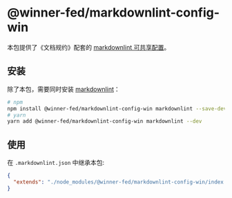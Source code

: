 # @winner-fed/markdownlint-config-win

本包提供了《文档规约》配套的 [markdownlint 可共享配置](https://www.npmjs.com/package/markdownlint#optionsconfig)。

## 安装

除了本包，需要同时安装 [markdownlint](https://www.npmjs.com/package/markdownlint)：

```bash
# npm
npm install @winner-fed/markdownlint-config-win markdownlint --save-dev
# yarn 
yarn add @winner-fed/markdownlint-config-win markdownlint --dev
```

## 使用

在 `.markdownlint.json` 中继承本包:

```json
{
  "extends": "./node_modules/@winner-fed/markdownlint-config-win/index.json"
}
```
